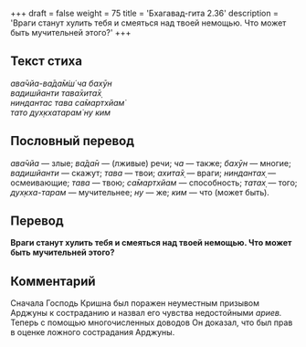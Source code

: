 +++
draft = false
weight = 75
title = 'Бхагавад-гита 2.36'
description = 'Враги станут хулить тебя и смеяться над твоей немощью. Что может быть мучительней этого?'
+++

## Текст стиха

_ава̄чйа-ва̄да̄м̇ш́ ча бахӯн  
вадишйанти тава̄хита̄х̣  
ниндантас тава са̄мартхйам̇  
тато дух̣кхатарам̇ ну ким_

## Пословный перевод

_ава̄чйа_ — злые; _ва̄да̄н_ — (лживые) речи; _ча_ — также; _бахӯн_ — многие; _вадишйанти_ — скажут; _тава_ — твои; _ахита̄х̣_ — враги; _ниндантах̣_ — осмеивающие; _тава_ — твою; _са̄мартхйам_ — способность; _татах̣_ — того; _дух̣кха_\-_тарам_ — мучительнее; _ну_ — же; _ким_ — что (может быть).

## Перевод

**Враги станут хулить тебя и смеяться над твоей немощью. Что может быть мучительней этого?**

## Комментарий

Сначала Господь Кришна был поражен неуместным призывом Арджуны к состраданию и назвал его чувства недостойными _ариев._ Теперь с помощью многочисленных доводов Он доказал, что был прав в оценке ложного сострадания Арджуны.
